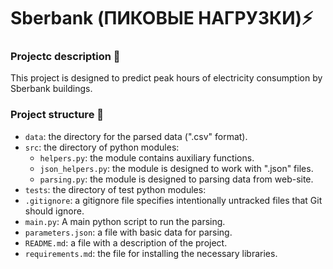 # Sberbank (ПИКОВЫЕ НАГРУЗКИ)⚡️

### Projectc description 📝

This project is designed to predict peak hours of electricity consumption by Sberbank buildings.

### Project structure 📁

- `data`: the directory for the parsed data (".csv" format).
- `src`: the directory of python modules:
  - `helpers.py`: the module contains auxiliary functions.
  - `json_helpers.py`: the module is designed to work with ".json" files.
  - `parsing.py`: the module is designed to parsing data from web-site.
- `tests`: the directory of test python modules:
- `.gitignore`: a gitignore file specifies intentionally untracked files that Git should ignore.
- `main.py`: A main python script to run the parsing.
- `parameters.json`: a file with basic data for parsing.
- `README.md`: a file with a description of the project.
- `requirements.md`: the file for installing the necessary libraries.
